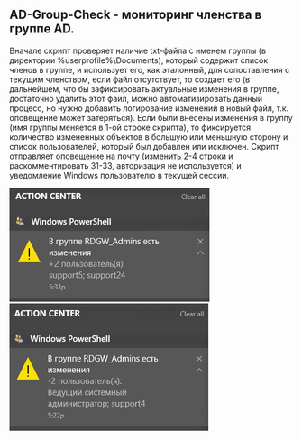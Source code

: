 ## AD-Group-Check - мониторинг членства в группе AD.

Вначале скрипт проверяет наличие txt-файла с именем группы (в директории %userprofile%\Documents), который содержит список членов в группе, и использует его, как эталонный, для сопоставления с текущим членством, если файл отсутствует, то создает его (в дальнейшем, что бы зафиксировать актуальные изменения в группе, достаточно удалить этот файл, можно автоматизировать данный процесс, но нужно добавить логирование изменений в новый файл, т.к. оповещение может затеряться). Если были внесены изменения в группу (имя группы меняется в 1-ой строке скрипта), то фиксируется количество измененных объектов в большую или меньшную сторону и список пользователей, который был добавлен или исключен. Скрипт отправляет оповещение на почту (изменить 2-4 строки и раскомментировать 31-33, авторизация не используется) и уведомление Windows пользователю в текущей сессии.

![Image alt](https://github.com/Lifailon/AD-Group-Check/blob/rsa/Notify%2B.jpg)
![Image alt](https://github.com/Lifailon/AD-Group-Check/blob/rsa/Notify-.jpg)
